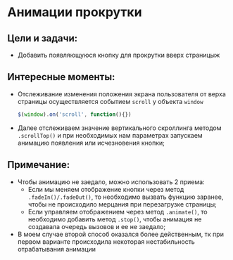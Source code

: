 # Анимации прокрутки

Цели и задачи:
-
* Добавить появляющуюся кнопку для прокрутки вверх страницыж 



Интересные моменты:
-  
- Отслеживание изменения положения экрана пользователя от верха страницы осуществляется событием `scroll` у объекта `window`
  ```javascript
  $(window).on('scroll', function(){})
  ```
- Далее отслеживаем значение вертикального скроллинга методом `.scrollTop()` и при необходимых нам параметрах запускаем анимацию появления или исчезновения кнопки;

Примечание:
-
- Чтобы анимацию не заедало, можно использовать 2 приема:
  * Если мы меняем отображение кнопки через метод `.fadeIn()/.fadeOut()`, то необходимо вызвать функцию заранее, чтобы не происходило мерцания при перезагрузке страницы;
  * Если управляем отображением через метод `.animate()`, то необходимо добавить метод `.stop()`, чтобы анимация не создавала очередь вызовов и ее не заедало;
- В моем случае второй способ оказался более действенным, тк при первом варианте происходила некоторая нестабильность отрабатывания анимации
